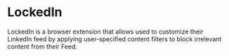 # LockedIn
LockedIn is a browser extension that allows used to customize their LinkedIn feed by applying user-specified content filters to block irrelevant content from their Feed. 
